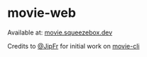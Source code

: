 # movie-web

Available at: [movie.squeezebox.dev](https://movie.squeezebox.dev)

Credits to [@JipFr](https://github.com/JipFr) for initial work on [movie-cli](https://github.com/JipFr/movie-cli)
